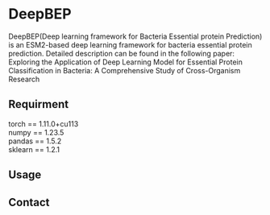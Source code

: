 # DeepBEP
DeepBEP(Deep learning framework for Bacteria Essential protein Prediction) is an ESM2-based deep learning framework for bacteria essential protein prediction.
Detailed description can be found in the following paper:
Exploring the Application of  Deep Learning Model for Essential Protein Classification in Bacteria: A Comprehensive Study of  Cross-Organism Research

## Requirment
torch == 1.11.0+cu113<br>
numpy == 1.23.5<br>
pandas == 1.5.2<br>
sklearn == 1.2.1<br>


## Usage


## Contact
